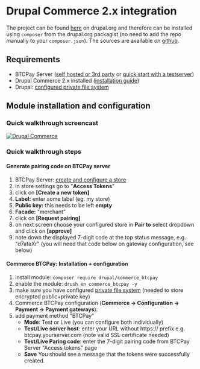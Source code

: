 # Drupal Commerce 2.x integration

The project can be found [here](https://drupal.org/project/commerce_btcpay) on drupal.org and therefore can be installed using `composer` from the drupal.org packagist (no need to add the repo manually to your `composer.json`). The sources are available on [github](https://github.com/btcpayserver/commerce_btcpay).

## Requirements

* BTCPay Server ([self hosted or 3rd party](./Deployment.md) or [quick start with a testserver](./TryItOut.md))
* Drupal Commerce 2.x installed ([installation guide](https://docs.drupalcommerce.org/commerce2/developer-guide/install-update/installation))
* Drupal: [configured private file system](https://www.drupal.org/docs/8/core/modules/file/overview#content-accessing-private-files)

## Module installation and configuration

### Quick walkthrough screencast

[![Drupal Commerce](https://img.youtube.com/vi/XBZwyC2v48s/mqdefault.jpg)](https://youtube.com/watch?v=XBZwyC2v48s "BTCPay Server - Drupal Commerce 2.x quick walkthrough")

### Quick walkthrough steps

#### Generate pairing code on BTCPay server

1. BTCPay Server: [create and configure a store](./CreateStore.md#creating-a-store-in-btcpay)
2. in store settings go to "**Access Tokens**"
3. click on **[Create a new token]**
4. **Label:** enter some label (eg. my store)
5. **Public key:** this needs to be left **empty**
6. **Facade:** "merchant"
7. click on **[Request pairing]**
8. on next screen choose your configured store in **Pair to** select dropdown and click on **[approve]**
9. note down the displayed 7-digit code at the top status message, e.g. "d7afaXr"
 (you will need that code below on gateway configuration, see below)

#### Commerce BTCPay: Installation + configuration

1. install module: `composer require drupal/commerce_btcpay`
2. enable the module: `drush en commerce_btcpay -y`
3. make sure you have configured [private file system](https://www.drupal.org/docs/8/core/modules/file/overview#content-accessing-private-files) (needed to store encrypted public+private key)
4. Commerce BTCPay configuration (**Commerce -> Configuration -> Payment -> Payment gateways**):
5. add payment method "BTCPay"
    * **Mode**: Test or Live (you can configure both individually)
    * **Test/Live server host**: enter your URL without https:// prefix e.g. btcpay.yourserver.com (note valid SSL certificate needed)
    * **Test/Live Paring code**: enter the 7-digit pairing code from BTCPay Server "Access tokens" page
    * **Save**
      You should see a message that the tokens were successfully created.
